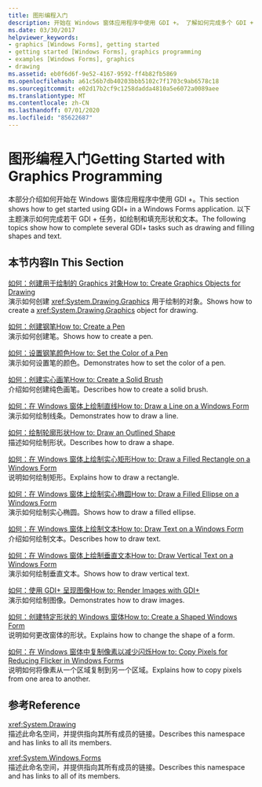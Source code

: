 ```yaml
---
title: 图形编程入门
description: 开始在 Windows 窗体应用程序中使用 GDI +。 了解如何完成多个 GDI + 任务，如绘制和填充形状和文本。
ms.date: 03/30/2017
helpviewer_keywords:
- graphics [Windows Forms], getting started
- getting started [Windows Forms], graphics programming
- examples [Windows Forms], graphics
- drawing
ms.assetid: eb0f6d6f-9e52-4167-9592-ff4b82fb5869
ms.openlocfilehash: a61c56b7db40203bbb5102c7f1703c9ab6578c18
ms.sourcegitcommit: e02d17b2cf9c1258dadda4810a5e6072a0089aee
ms.translationtype: MT
ms.contentlocale: zh-CN
ms.lasthandoff: 07/01/2020
ms.locfileid: "85622687"
---
```

# <a name="getting-started-with-graphics-programming"></a><span data-ttu-id="c51e6-104">图形编程入门</span><span class="sxs-lookup"><span data-stu-id="c51e6-104">Getting Started with Graphics Programming</span></span>
<span data-ttu-id="c51e6-105">本部分介绍如何开始在 Windows 窗体应用程序中使用 GDI +。</span><span class="sxs-lookup"><span data-stu-id="c51e6-105">This section shows how to get started using GDI+ in a Windows Forms application.</span></span> <span data-ttu-id="c51e6-106">以下主题演示如何完成若干 GDI + 任务，如绘制和填充形状和文本。</span><span class="sxs-lookup"><span data-stu-id="c51e6-106">The following topics show how to complete several GDI+ tasks such as drawing and filling shapes and text.</span></span>  
  
## <a name="in-this-section"></a><span data-ttu-id="c51e6-107">本节内容</span><span class="sxs-lookup"><span data-stu-id="c51e6-107">In This Section</span></span>  
 [<span data-ttu-id="c51e6-108">如何：创建用于绘制的 Graphics 对象</span><span class="sxs-lookup"><span data-stu-id="c51e6-108">How to: Create Graphics Objects for Drawing</span></span>](how-to-create-graphics-objects-for-drawing.md)  
 <span data-ttu-id="c51e6-109">演示如何创建 <xref:System.Drawing.Graphics> 用于绘制的对象。</span><span class="sxs-lookup"><span data-stu-id="c51e6-109">Shows how to create a <xref:System.Drawing.Graphics> object for drawing.</span></span>  
  
 [<span data-ttu-id="c51e6-110">如何：创建钢笔</span><span class="sxs-lookup"><span data-stu-id="c51e6-110">How to: Create a Pen</span></span>](how-to-create-a-pen.md)  
 <span data-ttu-id="c51e6-111">演示如何创建笔。</span><span class="sxs-lookup"><span data-stu-id="c51e6-111">Shows how to create a pen.</span></span>  
  
 [<span data-ttu-id="c51e6-112">如何：设置钢笔颜色</span><span class="sxs-lookup"><span data-stu-id="c51e6-112">How to: Set the Color of a Pen</span></span>](how-to-set-the-color-of-a-pen.md)  
 <span data-ttu-id="c51e6-113">演示如何设置笔的颜色。</span><span class="sxs-lookup"><span data-stu-id="c51e6-113">Demonstrates how to set the color of a pen.</span></span>  
  
 [<span data-ttu-id="c51e6-114">如何：创建实心画笔</span><span class="sxs-lookup"><span data-stu-id="c51e6-114">How to: Create a Solid Brush</span></span>](how-to-create-a-solid-brush.md)  
 <span data-ttu-id="c51e6-115">介绍如何创建纯色画笔。</span><span class="sxs-lookup"><span data-stu-id="c51e6-115">Describes how to create a solid brush.</span></span>  
  
 [<span data-ttu-id="c51e6-116">如何：在 Windows 窗体上绘制直线</span><span class="sxs-lookup"><span data-stu-id="c51e6-116">How to: Draw a Line on a Windows Form</span></span>](how-to-draw-a-line-on-a-windows-form.md)  
 <span data-ttu-id="c51e6-117">演示如何绘制线条。</span><span class="sxs-lookup"><span data-stu-id="c51e6-117">Demonstrates how to draw a line.</span></span>  
  
 [<span data-ttu-id="c51e6-118">如何：绘制轮廓形状</span><span class="sxs-lookup"><span data-stu-id="c51e6-118">How to: Draw an Outlined Shape</span></span>](how-to-draw-an-outlined-shape.md)  
 <span data-ttu-id="c51e6-119">描述如何绘制形状。</span><span class="sxs-lookup"><span data-stu-id="c51e6-119">Describes how to draw a shape.</span></span>  
  
 [<span data-ttu-id="c51e6-120">如何：在 Windows 窗体上绘制实心矩形</span><span class="sxs-lookup"><span data-stu-id="c51e6-120">How to: Draw a Filled Rectangle on a Windows Form</span></span>](how-to-draw-a-filled-rectangle-on-a-windows-form.md)  
 <span data-ttu-id="c51e6-121">说明如何绘制矩形。</span><span class="sxs-lookup"><span data-stu-id="c51e6-121">Explains how to draw a rectangle.</span></span>  
  
 [<span data-ttu-id="c51e6-122">如何：在 Windows 窗体上绘制实心椭圆</span><span class="sxs-lookup"><span data-stu-id="c51e6-122">How to: Draw a Filled Ellipse on a Windows Form</span></span>](how-to-draw-a-filled-ellipse-on-a-windows-form.md)  
 <span data-ttu-id="c51e6-123">演示如何绘制实心椭圆。</span><span class="sxs-lookup"><span data-stu-id="c51e6-123">Shows how to draw a filled ellipse.</span></span>  
  
 [<span data-ttu-id="c51e6-124">如何：在 Windows 窗体上绘制文本</span><span class="sxs-lookup"><span data-stu-id="c51e6-124">How to: Draw Text on a Windows Form</span></span>](how-to-draw-text-on-a-windows-form.md)  
 <span data-ttu-id="c51e6-125">介绍如何绘制文本。</span><span class="sxs-lookup"><span data-stu-id="c51e6-125">Describes how to draw text.</span></span>  
  
 [<span data-ttu-id="c51e6-126">如何：在 Windows 窗体上绘制垂直文本</span><span class="sxs-lookup"><span data-stu-id="c51e6-126">How to: Draw Vertical Text on a Windows Form</span></span>](how-to-draw-vertical-text-on-a-windows-form.md)  
 <span data-ttu-id="c51e6-127">演示如何绘制垂直文本。</span><span class="sxs-lookup"><span data-stu-id="c51e6-127">Shows how to draw vertical text.</span></span>  
  
 [<span data-ttu-id="c51e6-128">如何：使用 GDI+ 呈现图像</span><span class="sxs-lookup"><span data-stu-id="c51e6-128">How to: Render Images with GDI+</span></span>](how-to-render-images-with-gdi.md)  
 <span data-ttu-id="c51e6-129">演示如何绘制图像。</span><span class="sxs-lookup"><span data-stu-id="c51e6-129">Demonstrates how to draw images.</span></span>  
  
 [<span data-ttu-id="c51e6-130">如何：创建特定形状的 Windows 窗体</span><span class="sxs-lookup"><span data-stu-id="c51e6-130">How to: Create a Shaped Windows Form</span></span>](how-to-create-a-shaped-windows-form.md)  
 <span data-ttu-id="c51e6-131">说明如何更改窗体的形状。</span><span class="sxs-lookup"><span data-stu-id="c51e6-131">Explains how to change the shape of a form.</span></span>  
  
 [<span data-ttu-id="c51e6-132">如何：在 Windows 窗体中复制像素以减少闪烁</span><span class="sxs-lookup"><span data-stu-id="c51e6-132">How to: Copy Pixels for Reducing Flicker in Windows Forms</span></span>](how-to-copy-pixels-for-reducing-flicker-in-windows-forms.md)  
 <span data-ttu-id="c51e6-133">说明如何将像素从一个区域复制到另一个区域。</span><span class="sxs-lookup"><span data-stu-id="c51e6-133">Explains how to copy pixels from one area to another.</span></span>  
  
## <a name="reference"></a><span data-ttu-id="c51e6-134">参考</span><span class="sxs-lookup"><span data-stu-id="c51e6-134">Reference</span></span>  
 <xref:System.Drawing>  
 <span data-ttu-id="c51e6-135">描述此命名空间，并提供指向其所有成员的链接。</span><span class="sxs-lookup"><span data-stu-id="c51e6-135">Describes this namespace and has links to all its members.</span></span>  
  
 <xref:System.Windows.Forms>  
 <span data-ttu-id="c51e6-136">描述此命名空间，并提供指向其所有成员的链接。</span><span class="sxs-lookup"><span data-stu-id="c51e6-136">Describes this namespace and has links to all of its members.</span></span>
